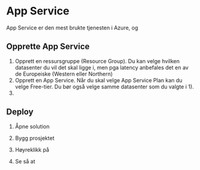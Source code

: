# App Service

App Service er den mest brukte tjenesten i Azure, og 


## Opprette App Service

1. Opprett en ressursgruppe (Resource Group). Du kan velge hvilken datasenter du vil det skal ligge i, men pga latency anbefales det
en av de Europeiske (Western eller Northern)
2. Opprett en App Service. Når du skal velge App Service Plan kan du velge Free-tier. Du bør også velge samme datasenter som du valgte i 1).
3. 


##  Deploy 

1. Åpne solution 
2. Bygg prosjektet

3. Høyreklikk på 
4. Se så at 
